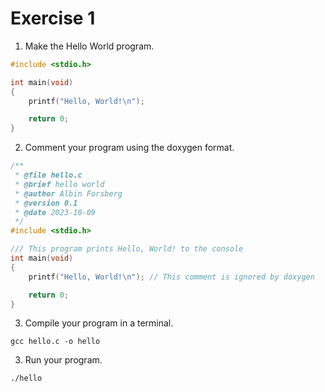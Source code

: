 # Exercise 1 

1) Make the Hello World program.

```c
#include <stdio.h>

int main(void)
{
    printf("Hello, World!\n");

    return 0;
}
```
 
2) Comment your program using the doxygen format.

```c
/**
 * @file hello.c
 * @brief hello world
 * @author Albin Forsberg
 * @version 0.1
 * @date 2023-10-09
 */
#include <stdio.h>

/// This program prints Hello, World! to the console
int main(void)
{
    printf("Hello, World!\n"); // This comment is ignored by doxygen

    return 0;
}

```
 
3) Compile your program in a terminal.

```shell
gcc hello.c -o hello

```
 
3) Run your program.

```shell
./hello

```
